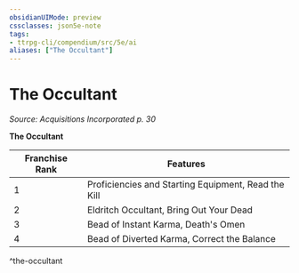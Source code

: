 ```yaml
---
obsidianUIMode: preview
cssclasses: json5e-note
tags:
- ttrpg-cli/compendium/src/5e/ai
aliases: ["The Occultant"]
---
```

# The Occultant
*Source: Acquisitions Incorporated p. 30* 

**The Occultant**

| Franchise Rank | Features |
|----------------|----------|
| 1 | Proficiencies and Starting Equipment, Read the Kill |
| 2 | Eldritch Occultant, Bring Out Your Dead |
| 3 | Bead of Instant Karma, Death's Omen |
| 4 | Bead of Diverted Karma, Correct the Balance |
^the-occultant